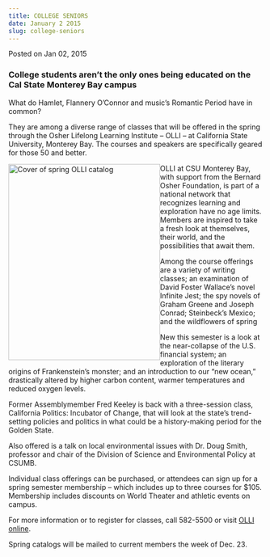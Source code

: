 ```yaml
---
title: COLLEGE SENIORS
date: January 2 2015
slug: college-seniors
---
```





<span class="date">Posted on Jan 02, 2015    </span>
<h3>College students aren&#x2019;t the only ones being educated on the Cal
State Monterey Bay campus</h3>
<p>What do Hamlet, Flannery O&#x2019;Connor and music&#x2019;s Romantic Period
have in common?</p>
<p>They are among a diverse range of classes that will be offered
in the spring through the Osher Lifelong Learning Institute &#x2013; OLLI
&#x2013; at California State University, Monterey Bay. The courses and
speakers are specifically geared for those 50 and better.</p>
<p><img alt="Cover of spring OLLI catalog" src="http://news.csumb.edu/sites/default/files/65/attachments/news/images/olli_2015_cover.jpg" style="width:300px; height:388px; float:left">OLLI at CSU
Monterey Bay, with support from the Bernard Osher Foundation, is
part of a national network that recognizes learning and exploration
have no age limits. Members are inspired to take a fresh look at
themselves, their world, and the possibilities that await them.</img></p>
<p>Among the course offerings are a variety of writing classes; an
examination of David Foster Wallace&#x2019;s novel Infinite Jest; the spy
novels of Graham Greene and Joseph Conrad; Steinbeck&#x2019;s Mexico; and
the wildflowers of spring</p>
<p>New this semester is a look at the near-collapse of the U.S.
financial system; an exploration of the literary origins of
Frankenstein&#x2019;s monster; and an introduction to our &#x201C;new ocean,&#x201D;
drastically altered by higher carbon content, warmer temperatures
and reduced oxygen levels.</p>
<p>Former Assemblymember Fred Keeley is back with a three-session
class, California Politics: Incubator of Change, that will look at
the state&#x2019;s trend-setting policies and politics in what could be a
history-making period for the Golden State.</p>
<p>Also offered is a talk on local environmental issues with Dr.
Doug Smith, professor and chair of the Division of Science and
Environmental Policy at CSUMB.</p>
<p>Individual class offerings can be purchased, or attendees can
sign up for a spring semester membership &#x2013; which includes up to
three courses for $105. Membership includes discounts on World
Theater and athletic events on campus.</p>
<p>For more information or to register for classes, call 582-5500
or visit <a href="http://csumb.edu/olli" rel="nofollow">OLLI
online</a>.</p>
<p>Spring catalogs will be mailed to current members the week of
Dec. 23.</p>





